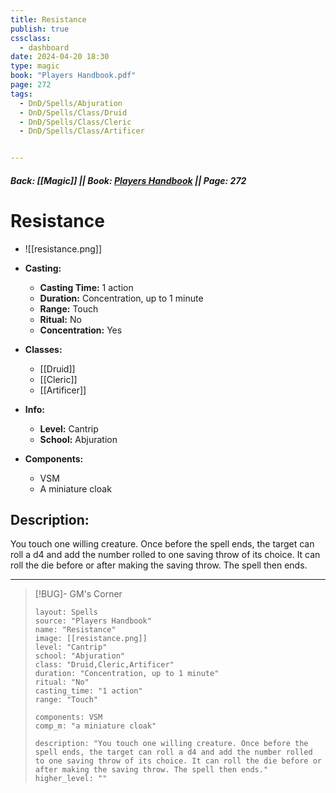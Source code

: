 ```yaml
---
title: Resistance
publish: true
cssclass:
  - dashboard
date: 2024-04-20 18:30
type: magic
book: "Players Handbook.pdf"
page: 272
tags:
  - DnD/Spells/Abjuration
  - DnD/Spells/Class/Druid
  - DnD/Spells/Class/Cleric
  - DnD/Spells/Class/Artificer


---
```


##### Back: [[Magic]] || Book: [Players Handbook](https://drive.google.com/drive/folders/1O5bhpYizcIT5xxAoLOuzCRht_PVS7VSG?usp=sharing) || Page: 272

# Resistance
- ![[resistance.png]]
- **Casting:**
    - **Casting Time:** 1 action
    - **Duration:** Concentration, up to 1 minute
    - **Range:** Touch
    - **Ritual:** No
    - **Concentration:** Yes
- **Classes:**
    - [[Druid]]
    - [[Cleric]]
    - [[Artificer]]

- **Info:**
    - **Level:** Cantrip
    - **School:** Abjuration
- **Components:**
    - VSM
    - A miniature cloak

## Description:
You touch one willing creature. Once before the spell ends, the target can roll a d4 and add the number rolled to one saving throw of its choice. It can roll the die before or after making the saving throw. The spell then ends.



---

> [!BUG]- GM's Corner
>
> ```statblock
> layout: Spells
> source: "Players Handbook"
> name: "Resistance"
> image: [[resistance.png]]
> level: "Cantrip"
> school: "Abjuration"
> class: "Druid,Cleric,Artificer"
> duration: "Concentration, up to 1 minute"
> ritual: "No"
> casting_time: "1 action"
> range: "Touch"
>
> components: VSM
> comp_m: "a miniature cloak"
>
> description: "You touch one willing creature. Once before the spell ends, the target can roll a d4 and add the number rolled to one saving throw of its choice. It can roll the die before or after making the saving throw. The spell then ends."
> higher_level: ""
> ```
